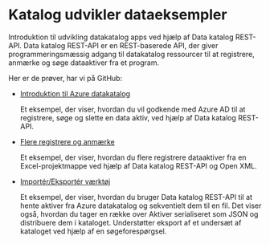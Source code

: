 <properties
    pageTitle="Katalog udvikler dataeksempler | Microsoft Azure"
    description="I denne artikel indeholder en oversigt over tilgængelige udvikler eksemplerne for Data katalog REST-API."
    services="data-catalog"
    documentationCenter=""
    authors="spelluru"
    manager="jhubbard"
    editor=""
    tags=""/>
<tags
    ms.service="data-catalog"
    ms.devlang="NA"
    ms.topic="article"
    ms.tgt_pltfrm="NA"
    ms.workload="data-catalog"
    ms.date="09/06/2016"
    ms.author="spelluru"/>


# <a name="data-catalog-developer-samples"></a>Katalog udvikler dataeksempler
Introduktion til udvikling datakatalog apps ved hjælp af Data katalog REST-API. Data katalog REST-API er en REST-baserede API, der giver programmeringsmæssig adgang til datakatalog ressourcer til at registrere, anmærke og søge dataaktiver fra et program.

Her er de prøver, har vi på GitHub:

- [Introduktion til Azure datakatalog](https://azure.microsoft.com/documentation/samples/data-catalog-dotnet-get-started/)

  Et eksempel, der viser, hvordan du vil godkende med Azure AD til at registrere, søge og slette en data aktiv, ved hjælp af Data katalog REST-API.

- [Flere registrere og anmærke](https://azure.microsoft.com/documentation/samples/data-catalog-dotnet-excel-register-data-assets/)

  Et eksempel, der viser, hvordan du flere registrere dataaktiver fra en Excel-projektmappe ved hjælp af Data katalog REST-API og Open XML.

- [Importér/Eksportér værktøj](https://azure.microsoft.com/documentation/samples/data-catalog-dotnet-import-export/)

  Et eksempel, der viser, hvordan du bruger Data katalog REST-API til at hente aktiver fra Azure datakatalog og sekventielt dem til en fil. Det viser også, hvordan du tager en række over Aktiver serialiseret som JSON og distribuere dem i kataloget. Understøtter eksport af et undersæt af kataloget ved hjælp af en søgeforespørgsel.

